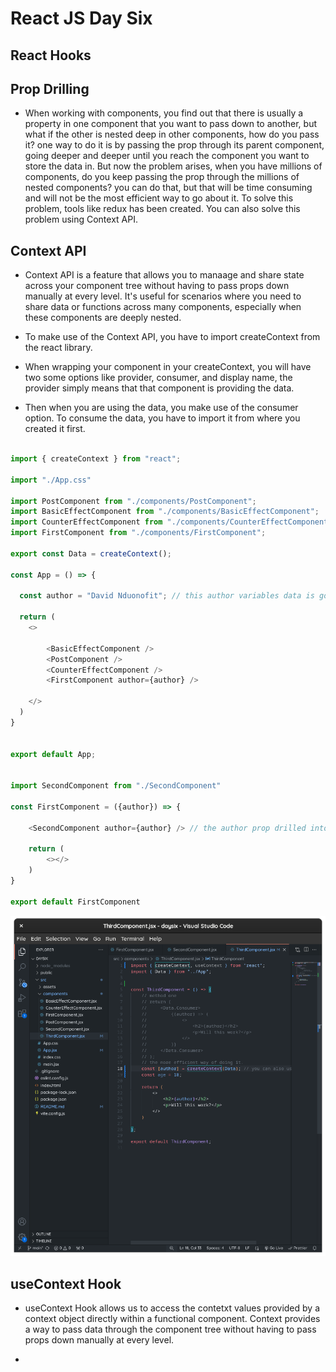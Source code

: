 # React JS Day Six

## React Hooks

## Prop Drilling

- When working with components, you find out that there is usually a property in one component that you want to pass down to another, but what if the other is nested deep in other components, how do you pass it? one way to do it is by passing the prop through its parent component, going deeper and deeper until you reach the component you want to store the data in. But now the problem arises, when you have millions of components, do you keep passing the prop through the millions of nested components? you can do that, but that will be time consuming and will not be the most efficient way to go about it. To solve this problem, tools like redux has been created. You can also solve this problem using Context API.


## Context API

- Context API is a feature that allows you to manaage and share state across your component tree without having to pass props down manually at every level. It's useful for scenarios where you need to share data or functions across many components, especially when these components are deeply nested.

- To make use of the Context API, you have to import createContext from the react library.

- When wrapping your component in your createContext, you will have two some options like provider, consumer, and display name, the provider simply means that that component is providing the data.

- Then when you are using the data, you make use of the consumer option. To consume the data, you have to import it from where you created it first.


``` JavaScript

import { createContext } from "react";

import "./App.css"

import PostComponent from "./components/PostComponent";
import BasicEffectComponent from "./components/BasicEffectComponent";
import CounterEffectComponent from "./components/CounterEffectComponent";
import FirstComponent from "./components/FirstComponent";

export const Data = createContext();

const App = () => {

  const author = "David Nduonofit"; // this author variables data is going to be drilled into other components

  return (
    <>
      
        <BasicEffectComponent />
        <PostComponent />      
        <CounterEffectComponent />
        <FirstComponent author={author} />
      
    </>
  )
}


export default App;


import SecondComponent from "./SecondComponent"

const FirstComponent = ({author}) => {

    <SecondComponent author={author} /> // the author prop drilled into the first component is passed into the second component

    return (
        <></>
    )
}

export default FirstComponent

```

![alt text](image.png)


## useContext Hook

- useContext Hook allows us to access the contetxt values provided by a context object directly within a functional component. Context provides a way to pass data through the component tree without having to pass props down manually at every level.


- 